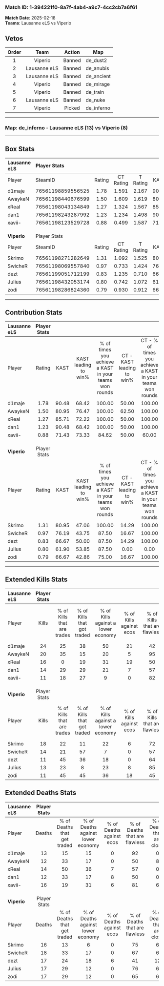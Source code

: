 ### Match ID: 1-394221f0-8a7f-4ab4-a9c7-4cc2cb7a6f61  
**Match Date**: 2025-02-18  
**Teams**: Lausanne eLS vs Viperio  

## Vetos  

| Order | Team | Action | Map |
| :---: | :--: | :----: | --- |
| 1 | Viperio | Banned | de_dust2 |
| 2 | Lausanne eLS | Banned | de_anubis |
| 3 | Lausanne eLS | Banned | de_ancient |
| 4 | Viperio | Banned | de_mirage |
| 5 | Viperio | Banned | de_train |
| 6 | Lausanne eLS | Banned | de_nuke |
| 7 | Viperio | Picked | de_inferno |

---  

### **Map**: de_inferno - Lausanne eLS (13) vs Viperio (8)  
---  

## Box Stats  

| **Lausanne eLS** | Player Stats      |        |           |          |       |       |       |         |        |      |     |
| :- | :- | :-: | :-: | :-: | :-: | :-: | :-: | :-: | :-: | :-: | :-: |
| Player           | SteamID           | Rating | CT Rating | T Rating | KAST  |  ADR  | Kills | Assists | Deaths | K/D  | HS% |
| d1maje           | 76561198859556525 |  1.78  |   1.591   |  2.167   | 90.48 | 119.0 |  24   |    5    |   13   | 1.85 | 54  |
| AwaykeN          | 76561198440676599 |  1.50  |   1.609   |  1.619   | 80.95 | 98.1  |  20   |    4    |   12   | 1.67 | 40  |
| xReal            | 76561198043134849 |  1.27  |   1.324   |  1.567   | 85.71 | 76.1  |  16   |    8    |   14   | 1.14 | 62  |
| dan1             | 76561198243287992 |  1.23  |   1.234   |  1.498   | 90.48 | 66.2  |  14   |    5    |   12   | 1.17 | 57  |
| xavii-           | 76561198123529728 |  0.88  |   0.499   |  1.587   | 71.43 | 70.1  |  11   |    5    |   16   | 0.69 | 72  |
|                  |                   |        |           |          |       |       |       |         |        |      |     |
|                  |                   |        |           |          |       |       |       |         |        |      |     |
|                  |                   |        |           |          |       |       |       |         |        |      |     |
| **Viperio**      | Player Stats      |        |           |          |       |       |       |         |        |      |     |
| Player           | SteamID           | Rating | CT Rating | T Rating | KAST  |  ADR  | Kills | Assists | Deaths | K/D  | HS% |
| Skrimo           | 76561198271282649 |  1.31  |   1.092   |  1.525   | 80.95 | 94.5  |  18   |    5    |   16   | 1.13 | 61  |
| SwicheR          | 76561198069557840 |  0.97  |   0.733   |  1.424   | 76.19 | 66.1  |  14   |    5    |   18   | 0.78 | 71  |
| dezt             | 76561199051712199 |  0.83  |   1.235   |  0.710   | 66.67 | 70.7  |  11   |    8    |   17   | 0.65 | 72  |
| JuIius           | 76561198432053174 |  0.80  |   0.742   |  1.072   | 61.90 | 49.1  |  13   |    6    |   17   | 0.76 | 46  |
| zodi             | 76561198286824360 |  0.79  |   0.930   |  0.912   | 66.67 | 63.5  |  11   |    4    |   17   | 0.65 | 45  |
---  

## Contribution Stats  

| **Lausanne eLS** | Player Stats |       |                      |                                                        |                           |                                                             |                          |                                                            |
| :- | :-: | :-: | :-: | :-: | :-: | :-: | :-: | :-: |
| Player           |    Rating    | KAST  | KAST leading to win% | % of times you achieve a KAST in your teams won rounds | CT - KAST leading to win% | CT - % of times you achieve a KAST in your teams won rounds | T - KAST leading to win% | T - % of times you achieve a KAST in your teams won rounds |
| d1maje           |     1.78     | 90.48 |        68.42         |                         100.00                         |           50.00           |                           100.00                            |          88.89           |                           100.00                           |
| AwaykeN          |     1.50     | 80.95 |        76.47         |                         100.00                         |           62.50           |                           100.00                            |          88.89           |                           100.00                           |
| xReal            |     1.27     | 85.71 |        72.22         |                         100.00                         |           50.00           |                           100.00                            |          100.00          |                           100.00                           |
| dan1             |     1.23     | 90.48 |        68.42         |                         100.00                         |           50.00           |                           100.00                            |          88.89           |                           100.00                           |
| xavii-           |     0.88     | 71.43 |        73.33         |                         84.62                          |           50.00           |                            60.00                            |          88.89           |                           100.00                           |
|                  |              |       |                      |                                                        |                           |                                                             |                          |                                                            |
|                  |              |       |                      |                                                        |                           |                                                             |                          |                                                            |
|                  |              |       |                      |                                                        |                           |                                                             |                          |                                                            |
| **Viperio**      | Player Stats |       |                      |                                                        |                           |                                                             |                          |                                                            |
| Player           |    Rating    | KAST  | KAST leading to win% | % of times you achieve a KAST in your teams won rounds | CT - KAST leading to win% | CT - % of times you achieve a KAST in your teams won rounds | T - KAST leading to win% | T - % of times you achieve a KAST in your teams won rounds |
| Skrimo           |     1.31     | 80.95 |        47.06         |                         100.00                         |           14.29           |                           100.00                            |          70.00           |                           100.00                           |
| SwicheR          |     0.97     | 76.19 |        43.75         |                         87.50                          |           16.67           |                           100.00                            |          60.00           |                           85.71                            |
| dezt             |     0.83     | 66.67 |        50.00         |                         87.50                          |           14.29           |                           100.00                            |          85.71           |                           85.71                            |
| JuIius           |     0.80     | 61.90 |        53.85         |                         87.50                          |           0.00            |                            0.00                             |          100.00          |                           100.00                           |
| zodi             |     0.79     | 66.67 |        42.86         |                         75.00                          |           16.67           |                           100.00                            |          62.50           |                           71.43                            |
---  

## Extended Kills Stats  

| **Lausanne eLS** | Player Stats |                            |                            |                                    |                         |                              |                                 |                                       |                    |           |
| :- | :-: | :-: | :-: | :-: | :-: | :-: | :-: | :-: | :-: | :-: |
| Player           |    Kills     | % of Kills that are trades | % of Kills that got traded | % of Kills against a lower economy | % of Kills against ecos | % of Kills that are flawless | % of Kills that are close duels | % of Kills that are assisted by flash | Pistol Round Kills | AWP Kills |
| d1maje           |      24      |             25             |             38             |                 50                 |           21            |              42              |                4                |                   4                   |         0          |     2     |
| AwaykeN          |      20      |             35             |             15             |                 20                 |            5            |              95              |                0                |                   0                   |         10         |     1     |
| xReal            |      16      |             0              |             19             |                 31                 |           19            |              50              |               13                |                   6                   |         0          |     1     |
| dan1             |      14      |             29             |             29             |                 21                 |            7            |              57              |                7                |                   7                   |         0          |     2     |
| xavii-           |      11      |             18             |             27             |                 9                  |            0            |              82              |               18                |                   0                   |         0          |     4     |
|                  |              |                            |                            |                                    |                         |                              |                                 |                                       |                    |           |
|                  |              |                            |                            |                                    |                         |                              |                                 |                                       |                    |           |
|                  |              |                            |                            |                                    |                         |                              |                                 |                                       |                    |           |
| **Viperio**      | Player Stats |                            |                            |                                    |                         |                              |                                 |                                       |                    |           |
| Player           |    Kills     | % of Kills that are trades | % of Kills that got traded | % of Kills against a lower economy | % of Kills against ecos | % of Kills that are flawless | % of Kills that are close duels | % of Kills that are assisted by flash | Pistol Round Kills | AWP Kills |
| Skrimo           |      18      |             22             |             11             |                 22                 |            6            |              72              |                6                |                   0                   |         0          |     0     |
| SwicheR          |      14      |             21             |             57             |                 7                  |            0            |              57              |                0                |                   0                   |         0          |     2     |
| dezt             |      11      |             45             |             36             |                 18                 |            0            |              64              |                0                |                   0                   |         0          |     1     |
| JuIius           |      13      |             23             |             8              |                 23                 |            8            |              85              |                8                |                   8                   |         2          |     0     |
| zodi             |      11      |             45             |             45             |                 36                 |           18            |              45              |                0                |                   9                   |         0          |     0     |
## Extended Deaths Stats  

| **Lausanne eLS** | Player Stats |                             |                                   |                          |                               |                            |                           |               |
| :- | :-: | :-: | :-: | :-: | :-: | :-: | :-: | :-: |
| Player           |    Deaths    | % of Deaths that get traded | % of Deaths against lower economy | % of Deaths against ecos | % of Deaths that are flawless | % of Deaths that are close | % of Deaths while blinded | Deaths to AWP |
| d1maje           |      13      |             15              |                15                 |            0             |              92               |             0              |             8             |       1       |
| AwaykeN          |      12      |             33              |                17                 |            0             |              50               |             8              |             0             |       0       |
| xReal            |      14      |             50              |                36                 |            7             |              57               |             0              |             7             |       0       |
| dan1             |      12      |             33              |                17                 |            8             |              50               |             0              |             0             |       0       |
| xavii-           |      16      |             19              |                31                 |            6             |              81               |             6              |             0             |       1       |
|                  |              |                             |                                   |                          |                               |                            |                           |               |
|                  |              |                             |                                   |                          |                               |                            |                           |               |
|                  |              |                             |                                   |                          |                               |                            |                           |               |
| **Viperio**      | Player Stats |                             |                                   |                          |                               |                            |                           |               |
| Player           |    Deaths    | % of Deaths that get traded | % of Deaths against lower economy | % of Deaths against ecos | % of Deaths that are flawless | % of Deaths that are close | % of Deaths while blinded | Deaths to AWP |
| Skrimo           |      16      |             13              |                 6                 |            0             |              75               |             6              |             0             |       1       |
| SwicheR          |      18      |             33              |                17                 |            0             |              67               |             6              |             0             |       4       |
| dezt             |      17      |             24              |                18                 |            6             |              41               |             12             |            18             |       1       |
| JuIius           |      17      |             29              |                12                 |            0             |              76               |             6              |             0             |       3       |
| zodi             |      17      |             29              |                12                 |            0             |              65               |             6              |             0             |       1       |
